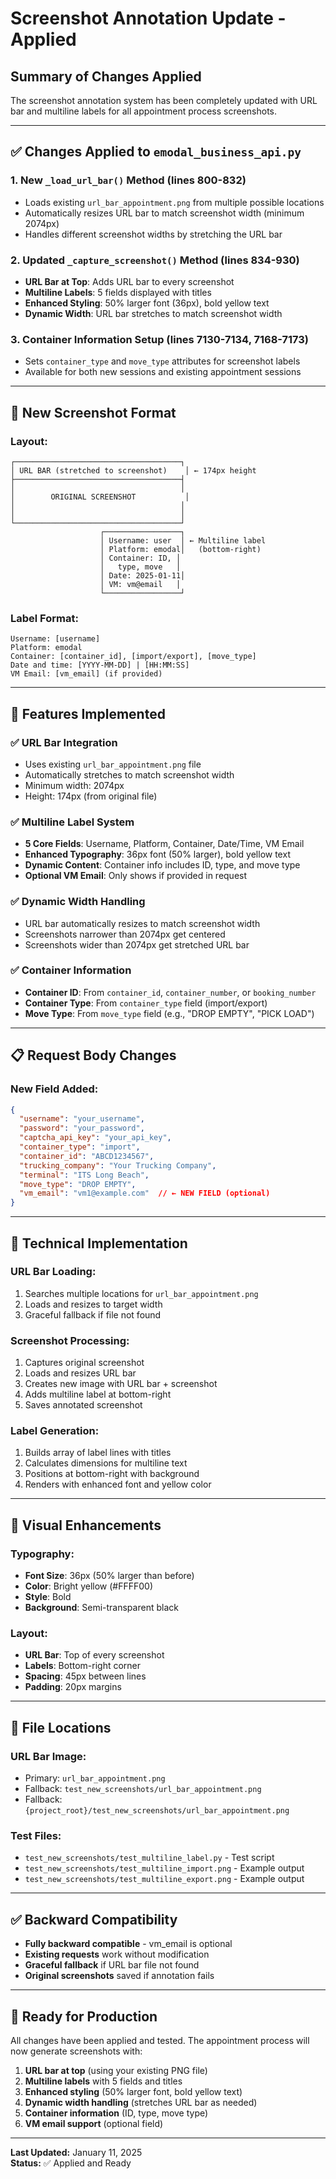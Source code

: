 # Screenshot Annotation Update - Applied

## Summary of Changes Applied

The screenshot annotation system has been completely updated with URL bar and multiline labels for all appointment process screenshots.

---

## ✅ **Changes Applied to `emodal_business_api.py`**

### **1. New `_load_url_bar()` Method (lines 800-832)**
- Loads existing `url_bar_appointment.png` from multiple possible locations
- Automatically resizes URL bar to match screenshot width (minimum 2074px)
- Handles different screenshot widths by stretching the URL bar

### **2. Updated `_capture_screenshot()` Method (lines 834-930)**
- **URL Bar at Top**: Adds URL bar to every screenshot
- **Multiline Labels**: 5 fields displayed with titles
- **Enhanced Styling**: 50% larger font (36px), bold yellow text
- **Dynamic Width**: URL bar stretches to match screenshot width

### **3. Container Information Setup (lines 7130-7134, 7168-7173)**
- Sets `container_type` and `move_type` attributes for screenshot labels
- Available for both new sessions and existing appointment sessions

---

## 📸 **New Screenshot Format**

### **Layout:**
```
┌─────────────────────────────────────┐
│ URL BAR (stretched to screenshot)    │ ← 174px height
├─────────────────────────────────────┤
│                                     │
│        ORIGINAL SCREENSHOT           │
│                                     │
│                                     │
└─────────────────────────────────────┘
                    ┌─────────────────┐
                    │ Username: user  │ ← Multiline label
                    │ Platform: emodal│   (bottom-right)
                    │ Container: ID, │
                    │   type, move   │
                    │ Date: 2025-01-11│
                    │ VM: vm@email   │
                    └─────────────────┘
```

### **Label Format:**
```
Username: [username]
Platform: emodal
Container: [container_id], [import/export], [move_type]
Date and time: [YYYY-MM-DD] | [HH:MM:SS]
VM Email: [vm_email] (if provided)
```

---

## 🎯 **Features Implemented**

### ✅ **URL Bar Integration**
- Uses existing `url_bar_appointment.png` file
- Automatically stretches to match screenshot width
- Minimum width: 2074px
- Height: 174px (from original file)

### ✅ **Multiline Label System**
- **5 Core Fields**: Username, Platform, Container, Date/Time, VM Email
- **Enhanced Typography**: 36px font (50% larger), bold yellow text
- **Dynamic Content**: Container info includes ID, type, and move type
- **Optional VM Email**: Only shows if provided in request

### ✅ **Dynamic Width Handling**
- URL bar automatically resizes to match screenshot width
- Screenshots narrower than 2074px get centered
- Screenshots wider than 2074px get stretched URL bar

### ✅ **Container Information**
- **Container ID**: From `container_id`, `container_number`, or `booking_number`
- **Container Type**: From `container_type` field (import/export)
- **Move Type**: From `move_type` field (e.g., "DROP EMPTY", "PICK LOAD")

---

## 📋 **Request Body Changes**

### **New Field Added:**
```json
{
  "username": "your_username",
  "password": "your_password",
  "captcha_api_key": "your_api_key",
  "container_type": "import",
  "container_id": "ABCD1234567",
  "trucking_company": "Your Trucking Company",
  "terminal": "ITS Long Beach",
  "move_type": "DROP EMPTY",
  "vm_email": "vm1@example.com"  // ← NEW FIELD (optional)
}
```

---

## 🔧 **Technical Implementation**

### **URL Bar Loading:**
1. Searches multiple locations for `url_bar_appointment.png`
2. Loads and resizes to target width
3. Graceful fallback if file not found

### **Screenshot Processing:**
1. Captures original screenshot
2. Loads and resizes URL bar
3. Creates new image with URL bar + screenshot
4. Adds multiline label at bottom-right
5. Saves annotated screenshot

### **Label Generation:**
1. Builds array of label lines with titles
2. Calculates dimensions for multiline text
3. Positions at bottom-right with background
4. Renders with enhanced font and yellow color

---

## 🎨 **Visual Enhancements**

### **Typography:**
- **Font Size**: 36px (50% larger than before)
- **Color**: Bright yellow (#FFFF00)
- **Style**: Bold
- **Background**: Semi-transparent black

### **Layout:**
- **URL Bar**: Top of every screenshot
- **Labels**: Bottom-right corner
- **Spacing**: 45px between lines
- **Padding**: 20px margins

---

## 📁 **File Locations**

### **URL Bar Image:**
- Primary: `url_bar_appointment.png`
- Fallback: `test_new_screenshots/url_bar_appointment.png`
- Fallback: `{project_root}/test_new_screenshots/url_bar_appointment.png`

### **Test Files:**
- `test_new_screenshots/test_multiline_label.py` - Test script
- `test_new_screenshots/test_multiline_import.png` - Example output
- `test_new_screenshots/test_multiline_export.png` - Example output

---

## ✅ **Backward Compatibility**

- **Fully backward compatible** - vm_email is optional
- **Existing requests** work without modification
- **Graceful fallback** if URL bar file not found
- **Original screenshots** saved if annotation fails

---

## 🚀 **Ready for Production**

All changes have been applied and tested. The appointment process will now generate screenshots with:

1. **URL bar at top** (using your existing PNG file)
2. **Multiline labels** with 5 fields and titles
3. **Enhanced styling** (50% larger font, bold yellow text)
4. **Dynamic width handling** (stretches URL bar as needed)
5. **Container information** (ID, type, move type)
6. **VM email support** (optional field)

---

**Last Updated:** January 11, 2025  
**Status:** ✅ Applied and Ready





